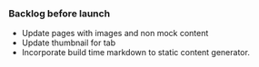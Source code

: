 ### Backlog before launch
- Update pages with images and non mock content
- Update thumbnail for tab
- Incorporate build time markdown to static content generator.